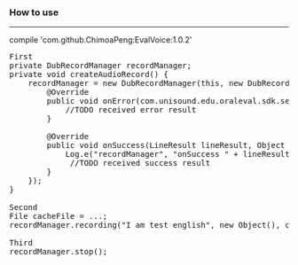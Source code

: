 ### How to use
---
compile 'com.github.ChimoaPeng:EvalVoice:1.0.2'

<pre>
First
private DubRecordManager recordManager;
private void createAudioRecord() {
    recordManager = new DubRecordManager(this, new DubRecordListener() {
        @Override
        public void onError(com.unisound.edu.oraleval.sdk.sep15.SDKError sdkError, Object o) {
            //TODO received error result
        }

        @Override
        public void onSuccess(LineResult lineResult, Object o, int i, String s, com.unisound.edu.oraleval.sdk.sep15.IOralEvalSDK.EndReason endReason) {
            Log.e("recordManager", "onSuccess " + lineResult);
             //TODO received success result
        }
    });
}

Second
File cacheFile = ...;
recordManager.recording("I am test english", new Object(), cacheFile.getAbsolutePath());

Third
recordManager.stop();



</pre>

